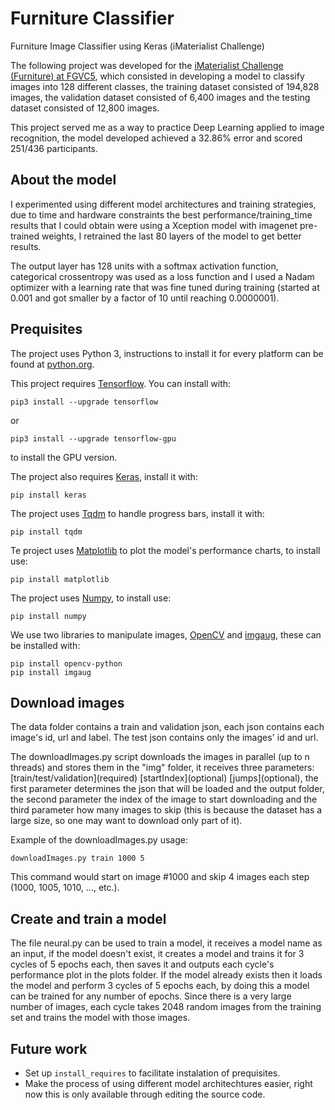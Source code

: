 # Furniture Classifier
Furniture Image Classifier using Keras (iMaterialist Challenge)

The following project was developed for the [iMaterialist Challenge (Furniture) at FGVC5](https://www.kaggle.com/c/imaterialist-challenge-furniture-2018), which consisted in developing a model to classify images into 128 different classes, the training dataset consisted of 194,828 images, the validation dataset consisted of 6,400 images and the testing dataset consisted of 12,800 images.

This project served me as a way to practice Deep Learning applied to image recognition, the model developed achieved a 32.86% error and scored 251/436 participants.

## About the model
I experimented using different model architectures and training strategies, due to time and hardware constraints the best performance/training_time results that I could obtain were using a Xception model with imagenet pre-trained weights, I retrained the last 80 layers of the model to get better results. 

The output layer has 128 units with a softmax activation function, categorical crossentropy was used as a loss function and I used a Nadam optimizer with a learning rate that was fine tuned during training (started at 0.001 and got smaller by a factor of 10 until reaching 0.0000001).

## Prequisites

The project uses Python 3, instructions to install it for every platform can be found at [python.org](https://www.python.org/).

This project requires [Tensorflow](https://www.tensorflow.org/). You can install with:
```
pip3 install --upgrade tensorflow
```
or
```
pip3 install --upgrade tensorflow-gpu
```
to install the GPU version.

The project also requires [Keras](https://keras.io/), install it with:
```
pip install keras
```

The project uses [Tqdm](https://github.com/tqdm/tqdm) to handle progress bars, install it with:
```
pip install tqdm
```

Te project uses [Matplotlib](https://matplotlib.org/) to plot the model's performance charts, to install use:
```
pip install matplotlib
```

The project uses [Numpy](http://www.numpy.org/), to install use:
```
pip install numpy
```

We use two libraries to manipulate images, [OpenCV](https://pypi.org/project/opencv-python/) and [imgaug](https://github.com/aleju/imgaug), these can be installed with:
```
pip install opencv-python
pip install imgaug
``` 

## Download images

The data folder contains a train and validation json, each json contains each image's id, url and label. The test json contains only the images' id and url.

The downloadImages.py script downloads the images in parallel (up to n threads) and stores them in the "img" folder, it receives three parameters: \[train/test/validation\]\(required\) \[startIndex\]\(optional\) \[jumps\]\(optional\), the first parameter determines the json that will be loaded and the output folder, the second parameter the index of the image to start downloading and the third parameter how many images to skip (this is because the dataset has a large size, so one may want to download only part of it).

Example of the downloadImages.py usage:
```
downloadImages.py train 1000 5
```
This command would start on image #1000 and skip 4 images each step \(1000, 1005, 1010, ..., etc.\).

## Create and train a model

The file neural.py can be used to train a model, it receives a model name as an input, if the model doesn't exist, it creates a model and trains it for 3 cycles of 5 epochs each, then saves it and outputs each cycle's performance plot in the plots folder. If the model already exists then it loads the model and perform 3 cycles of 5 epochs each, by doing this a model can be trained for any number of epochs.
Since there is a very large number of images, each cycle takes 2048 random images from the training set and trains the model with those images.

 ## Future work

* Set up ```install_requires``` to facilitate instalation of prequisites.
* Make the process of using different model architechtures easier, right now this is only available through editing the source code.

